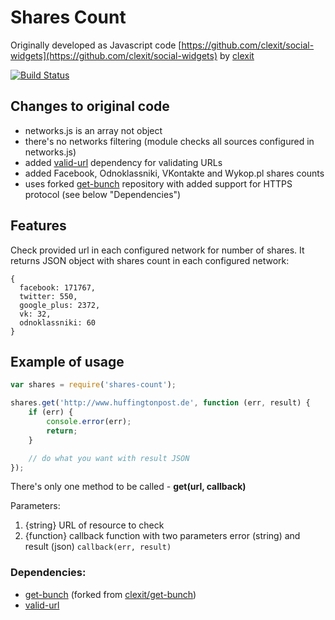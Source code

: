Shares Count
============
Originally developed as Javascript code [https://github.com/clexit/social-widgets](https://github.com/clexit/social-widgets) by [clexit](https://github.com/clexit)

[![Build Status](https://travis-ci.org/dominikbulaj/shares-count.svg?branch=master)](https://travis-ci.org/dominikbulaj/shares-count)

Changes to original code
------------------------
* networks.js is an array not object
* there's no networks filtering (module checks all sources configured in networks.js)
* added [valid-url](https://github.com/ogt/valid-url) dependency for validating URLs
* added Facebook, Odnoklassniki, VKontakte and Wykop.pl shares counts
* uses forked [get-bunch](https://github.com/dominikbulaj/get-bunch) repository with added support for HTTPS protocol (see below "Dependencies")

Features
--------
Check provided url in each configured network for number of shares. It returns JSON object with shares count in each configured network:
```
{
  facebook: 171767,
  twitter: 550,
  google_plus: 2372,
  vk: 32,
  odnoklassniki: 60
}
```

## Example of usage
```javascript
var shares = require('shares-count');

shares.get('http://www.huffingtonpost.de', function (err, result) {
    if (err) {
        console.error(err);
        return;
    }

    // do what you want with result JSON
});
```

There's only one method to be called - **get(url, callback)**

Parameters:

1. {string} URL of resource to check
2. {function} callback function with two parameters error (string) and result (json) `callback(err, result)`

### Dependencies:

* [get-bunch](https://github.com/dominikbulaj/get-bunch) (forked from [clexit/get-bunch](https://github.com/clexit/get-bunch))
* [valid-url](https://github.com/ogt/valid-url)
